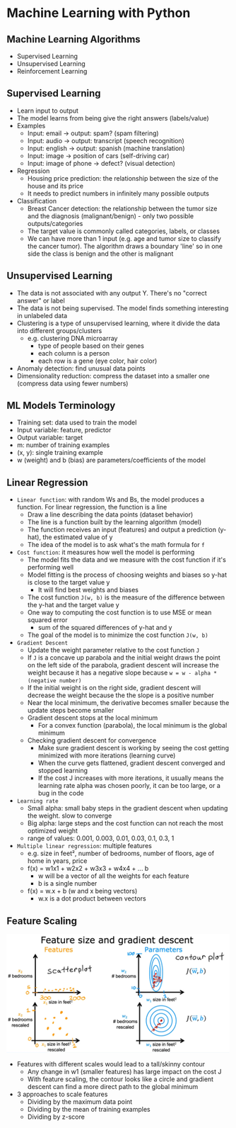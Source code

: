 # Machine Learning with Python

## Machine Learning Algorithms

- Supervised Learning
- Unsupervised Learning
- Reinforcement Learning

## Supervised Learning

- Learn input to output
- The model learns from being give the right answers (labels/value)
- Examples
  - Input: email -> output: spam? (spam filtering)
  - Input: audio -> output: transcript (speech recognition)
  - Input: english -> output: spanish (machine translation)
  - Input: image -> position of cars (self-driving car)
  - Input: image of phone -> defect? (visual detection)
- Regression
  - Housing price prediction: the relationship between the size of the house and its price
  - It needs to predict numbers in infinitely many possible outputs
- Classification
  - Breast Cancer detection: the relationship between the tumor size and the diagnosis (malignant/benign) - only two possible outputs/categories
  - The target value is commonly called categories, labels, or classes
  - We can have more than 1 input (e.g. age and tumor size to classify the cancer tumor). The algorithm draws a boundary 'line' so in one side the class is benign and the other is malignant

## Unsupervised Learning

- The data is not associated with any output Y. There's no "correct answer" or label
- The data is not being supervised. The model finds something interesting in unlabeled data
- Clustering is a type of unsupervised learning, where it divide the data into different groups/clusters
  - e.g. clustering DNA microarray
    - type of people based on their genes
    - each column is a person
    - each row is a gene (eye color, hair color)
- Anomaly detection: find unusual data points
- Dimensionality reduction: compress the dataset into a smaller one (compress data using fewer numbers)

## ML Models Terminology

- Training set: data used to train the model
- Input variable: feature, predictor
- Output variable: target
- m: number of training examples
- (x, y): single training example
- w (weight) and b (bias) are parameters/coefficients of the model

## Linear Regression

- `Linear function`: with random Ws and Bs, the model produces a function. For linear regression, the function is a line
  - Draw a line describing the data points (dataset behavior)
  - The line is a function built by the learning algorithm (model)
  - The function receives an input (features) and output a prediction (y-hat), the estimated value of y
  - The idea of the model is to ask what's the math formula for `f`
- `Cost function`: it measures how well the model is performing
  - The model fits the data and we measure with the cost function if it's performing well
  - Model fitting is the process of choosing weights and biases so y-hat is close to the target value y
    - It will find best weights and biases
  - The cost function `J(w, b)` is the measure of the difference between the y-hat and the target value y
  - One way to computing the cost function is to use MSE or mean squared error
    - sum of the squared differences of y-hat and y
  - The goal of the model is to minimize the cost function `J(w, b)`
- `Gradient Descent`
  - Update the weight parameter relative to the cost function `J`
  - If `J` is a concave up parabola and the initial weight draws the point on the left side of the parabola, gradient descent will increase the weight because it has a negative slope because `w = w - alpha * (negative number)`
  - If the initial weight is on the right side, gradient descent will decrease the weight because the the slope is a positive number
  - Near the local minimum, the derivative becomes smaller because the update steps become smaller
  - Gradient descent stops at the local minimum
    - For a convex function (parabola), the local minimum is the global minimum
  - Checking gradient descent for convergence
    - Make sure gradient descent is working by seeing the cost getting minimized with more iterations (learning curve)
    - When the curve gets flattened, gradient descent converged and stopped learning
    - If the cost J increases with more iterations, it usually means the learning rate alpha was chosen poorly, it can be too large, or a bug in the code
- `Learning rate`
  - Small alpha: small baby steps in the gradient descent when updating the weight. slow to converge
  - Big alpha: large steps and the cost function can not reach the most optimized weight
  - range of values: 0.001, 0.003, 0.01, 0.03, 0.1, 0.3, 1
- `Multiple linear regression`: multiple features
  - e.g. size in feet², number of bedrooms, number of floors, age of home in years, price
  - f(x) = w1x1 + w2x2 + w3x3 + w4x4 + ... b
    - w will be a vector of all the weights for each feature
    - b is a single number
  - f(x) = w.x + b (w and x being vectors)
    - w.x is a dot product between vectors

## Feature Scaling

![](feature-scaling.png)

- Features with different scales would lead to a tall/skinny contour
  - Any change in w1 (smaller features) has large impact on the cost J
  - With feature scaling, the contour looks like a circle and gradient descent can find a more direct path to the global minimum
- 3 approaches to scale features
  - Dividing by the maximum data point
  - Dividing by the mean of training examples
  - Dividing by z-score
